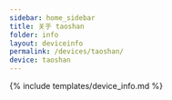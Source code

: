 ```yaml
---
sidebar: home_sidebar
title: 关于 taoshan
folder: info
layout: deviceinfo
permalink: /devices/taoshan/
device: taoshan
---
```

{% include templates/device_info.md %}
